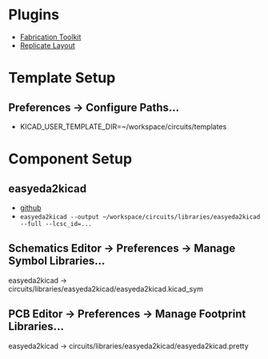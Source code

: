 # Plugins
- [Fabrication Toolkit](https://github.com/bennymeg/Fabrication-Toolkit)
- [Replicate Layout](https://github.com/MitjaNemec/ReplicateLayout)

# Template Setup
## Preferences -> Configure Paths...
- KICAD_USER_TEMPLATE_DIR=~/workspace/circuits/templates

# Component Setup
## easyeda2kicad
 - [github](https://github.com/uPesy/easyeda2kicad.py)
 - `easyeda2kicad --output ~/workspace/circuits/libraries/easyeda2kicad --full --lcsc_id=...`
## Schematics Editor -> Preferences -> Manage Symbol Libraries...
easyeda2kicad -> circuits/libraries/easyeda2kicad/easyeda2kicad.kicad_sym
## PCB Editor -> Preferences -> Manage Footprint Libraries...
easyeda2kicad -> circuits/libraries/easyeda2kicad/easyeda2kicad.pretty
